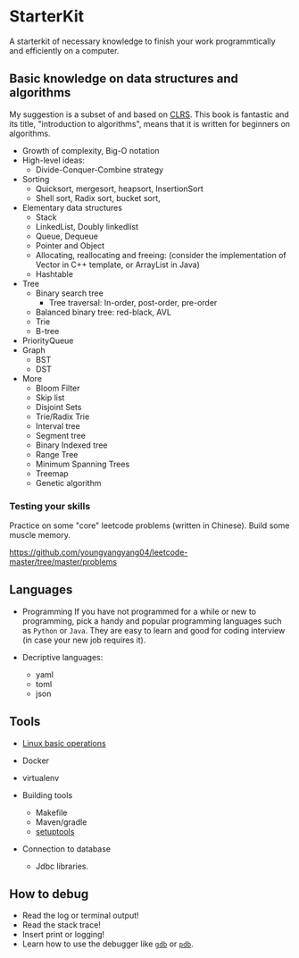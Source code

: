 # StarterKit
A starterkit of necessary knowledge to finish your work programmtically and efficiently on a computer. 

## Basic knowledge on data structures and algorithms

My suggestion is a subset of and based on [CLRS](https://en.wikipedia.org/wiki/Introduction_to_Algorithms). This book is fantastic and its title, "introduction to algorithms", means that it is written for beginners on algorithms. 

+ Growth of complexity, Big-O notation
+ High-level ideas:
  + Divide-Conquer-Combine strategy
+ Sorting 
  + Quicksort, mergesort, heapsort, InsertionSort
  + Shell sort, Radix sort, bucket sort,
+ Elementary data structures 
  + Stack
  + LinkedList, Doubly linkedlist
  + Queue, Dequeue
  + Pointer and Object
  + Allocating, reallocating and freeing: (consider the implementation of Vector in C++ template, or ArrayList in Java)
  + Hashtable
+ Tree
  + Binary search tree
     + Tree traversal: In-order, post-order, pre-order
  + Balanced binary tree: red-black, AVL
  + Trie
  + B-tree
+ PriorityQueue
+ Graph
  + BST
  + DST
+ More
  + Bloom Filter
  + Skip list
  + Disjoint Sets
  + Trie/Radix Trie
  + Interval tree
  + Segment tree
  + Binary Indexed tree
  + Range Tree
  + Minimum Spanning Trees
  + Treemap
  + Genetic algorithm


### Testing your skills

Practice on some "core" leetcode problems (written in Chinese). Build some muscle memory. 

https://github.com/youngyangyang04/leetcode-master/tree/master/problems

## Languages

+ Programming 
If you have not programmed for a while or new to programming, pick a handy and popular programming languages such as `Python` or `Java`.
They are easy to learn and good for coding interview (in case your new job requires it).

+ Decriptive languages:
  + yaml
  + toml
  + json


## Tools

+ [Linux basic operations](https://github.com/ruixif/StarterKit/blob/master/LinuxBeginner.md)

+ Docker 

+ virtualenv

+ Building tools
  + Makefile
  + Maven/gradle
  + [setuptools](https://setuptools.readthedocs.io/en/latest/setuptools.html)

+ Connection to database
  + Jdbc libraries. 

## How to debug

+ Read the log or terminal output!
+ Read the stack trace!
+ Insert print or logging!
+ Learn how to use the debugger like [`gdb`](https://www.gnu.org/software/gdb/) or [`pdb`](https://docs.python.org/3/library/pdb.html). 


